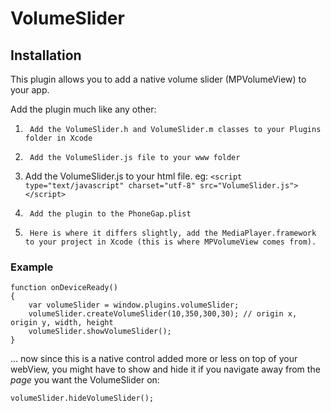 VolumeSlider
============

Installation
------------

This plugin allows you to add a native volume slider (MPVolumeView) to your app.

Add the plugin much like any other:

1.      Add the VolumeSlider.h and VolumeSlider.m classes to your Plugins folder in Xcode
2.      Add the VolumeSlider.js file to your www folder
3.	Add the VolumeSlider.js to your html file. eg: `<script type="text/javascript" charset="utf-8" src="VolumeSlider.js"></script>`
4.      Add the plugin to the PhoneGap.plist
5.      Here is where it differs slightly, add the MediaPlayer.framework to your project in Xcode (this is where MPVolumeView comes from).

### Example

	function onDeviceReady()
	{
		var volumeSlider = window.plugins.volumeSlider;
		volumeSlider.createVolumeSlider(10,350,300,30); // origin x, origin y, width, height
		volumeSlider.showVolumeSlider();
	}

... now since this is a native control added more or less on top of your webView, you might have to show and hide it if you navigate away from the _page_ you want the VolumeSlider on:

	volumeSlider.hideVolumeSlider();

